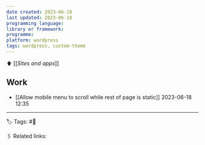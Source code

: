 ```yaml
---
date created: 2023-06-18
last updated: 2023-06-18
programming language:
library or framework:
programme:
platform: wordpress
tags: wordpress, custom-theme
---
```

⬆ [[_Sites and apps_]]

## Work
- [[Allow mobile menu to scroll while rest of page is static]] 2023-06-18 12:35


---
🏷 Tags: #🌱

🖇 Related links:
